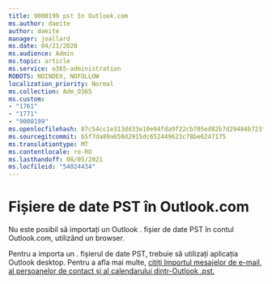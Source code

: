 ```yaml
---
title: 9000199 pst în Outlook.com
ms.author: daeite
author: daeite
manager: joallard
ms.date: 04/21/2020
ms.audience: Admin
ms.topic: article
ms.service: o365-administration
ROBOTS: NOINDEX, NOFOLLOW
localization_priority: Normal
ms.collection: Adm_O365
ms.custom:
- "1761"
- "1771"
- "9000199"
ms.openlocfilehash: 87c54cc1e313dd33e10e94fda9f22cb705ed82b7d29484b723faafb64de89840
ms.sourcegitcommit: b5f7da89a650d2915dc652449623c78be6247175
ms.translationtype: MT
ms.contentlocale: ro-RO
ms.lasthandoff: 08/05/2021
ms.locfileid: "54024434"
---
```

# <a name="pst-data-files-in-outlookcom"></a>Fișiere de date PST în Outlook.com

Nu este posibil să importați un Outlook . fișier de date PST în contul Outlook.com, utilizând un browser.

Pentru a importa un . fișierul de date PST, trebuie să utilizați aplicația Outlook desktop. Pentru a afla mai multe, [citiți Importul mesajelor de e-mail, al persoanelor de contact și al calendarului dintr-Outlook .pst.](https://support.office.com/article/431a8e9a-f99f-4d5f-ae48-ded54b3440ac?wt.mc_id=Office_Outlook_com_Alchemy)